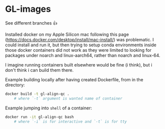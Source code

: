 # GL-images

See different branches :+1: 

Installed docker on my Apple Silicon mac following this page (https://docs.docker.com/desktop/install/mac-install/) was problematic. I could install and run it, but then trying to setup conda environments inside those docker containers did not work as they were limited to looking for packages under noarch and linux-aarch64, rather than noarch and linux-64. 

I imagine running containers built elsewhere would be fine (i think), but i don't think i can build them there.

Example building locally after having created Dockerfile, from in the directory:

```bash
docker build -t gl-align-qc .
    # where `-t` argument is wanted name of container
```

Example jumping into `shell` of a container:

```bash
docker run -it gl-align-qc bash
    # where `-i` is for interactive and `-t` is for tty
```

<!--
Downloaded the Apple Silicon dmg file (not sure yet if I want that over the Intel way, and just relying on rosetta like is currently best with conda, but trying this way first. 


```bash
softwareupdate --install-rosetta
```

Proceeding with command-line install steps:
```bash
sudo hdiutil attach ~/Downloads/Docker.dm

sudo /Volumes/Docker/Docker.app/Contents/MacOS/install --accept-license --user=mike

sudo hdiutil detach /Volumes/Docker
```


Was getting this error initially when trying to run things:

```bash
Cannot connect to the Docker daemon at unix:///Users/mike/.docker/run/docker.sock. Is the docker daemon running?
```

Following steps and info from [this response](https://stackoverflow.com/a/49719638/13722613) using homebrew:

```bash

```
https://www.cprime.com/resources/blog/docker-for-mac-with-homebrew-a-step-by-step-tutorial/
-->
